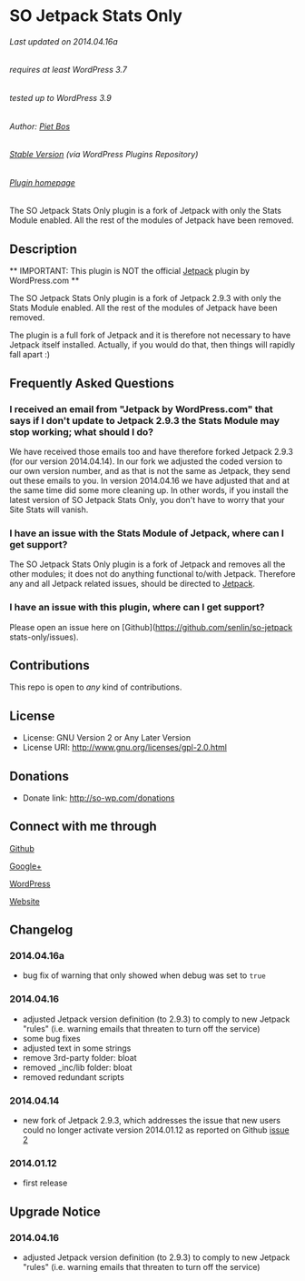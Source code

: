 # SO Jetpack Stats Only

###### Last updated on 2014.04.16a
###### requires at least WordPress 3.7
###### tested up to WordPress 3.9
###### Author: [Piet Bos](https://github.com/senlin)
###### [Stable Version](http://wordpress.org/plugins/so-jetpack-stats-only) (via WordPress Plugins Repository)
###### [Plugin homepage](http://so-wp.com/?p=71)

The SO Jetpack Stats Only plugin is a fork of Jetpack with only the Stats Module enabled. All the rest of the modules of Jetpack have been removed.

## Description

** IMPORTANT: This plugin is NOT the official [Jetpack](http://jetpack.me/) plugin by WordPress.com **

The SO Jetpack Stats Only plugin is a fork of Jetpack 2.9.3 with only the Stats Module enabled. All the rest of the modules of Jetpack have been removed. 

The plugin is a full fork of Jetpack and it is therefore not necessary to have Jetpack itself installed. Actually, if you would do that, then things will rapidly fall apart :)

## Frequently Asked Questions

### I received an email from "Jetpack by WordPress.com" that says if I don't update to Jetpack 2.9.3 the Stats Module may stop working; what should I do?

We have received those emails too and have therefore forked Jetpack 2.9.3 (for our version 2014.04.14). In our fork we adjusted the coded version to our own version number, and as that is not the same as Jetpack, they send out these emails to you. In version 2014.04.16 we have adjusted that and at the same time did some more cleaning up.
In other words, if you install the latest version of SO Jetpack Stats Only, you don't have to worry that your Site Stats will vanish.

### I have an issue with the Stats Module of Jetpack, where can I get support?

The SO Jetpack Stats Only plugin is a fork of Jetpack and removes all the other modules; it does not do anything functional to/with Jetpack. Therefore any and all Jetpack related issues, should be directed to [Jetpack](http://jetpack.me/support/wordpress-com-stats/).

### I have an issue with this plugin, where can I get support?

Please open an issue here on [Github](https://github.com/senlin/so-jetpack stats-only/issues).

## Contributions

This repo is open to _any_ kind of contributions.

## License

* License: GNU Version 2 or Any Later Version
* License URI: http://www.gnu.org/licenses/gpl-2.0.html

## Donations

* Donate link: http://so-wp.com/donations

## Connect with me through

[Github](https://github.com/senlin) 

[Google+](http://plus.google.com/+PietBos) 

[WordPress](http://profiles.wordpress.org/senlin/) 

[Website](http://senlinonline.com)

## Changelog

### 2014.04.16a

* bug fix of warning that only showed when debug was set to `true`

### 2014.04.16

* adjusted Jetpack version definition (to 2.9.3) to comply to new Jetpack "rules" (i.e. warning emails that threaten to turn off the service)
* some bug fixes
* adjusted text in some strings
* remove 3rd-party folder: bloat
* removed _inc/lib folder: bloat
* removed redundant scripts

### 2014.04.14

* new fork of Jetpack 2.9.3, which addresses the issue that new users could no longer activate version 2014.01.12 as reported on Github [issue 2](https://github.com/senlin/so-jetpack-stats-only/issues/2)

### 2014.01.12

* first release

## Upgrade Notice

### 2014.04.16

* adjusted Jetpack version definition (to 2.9.3) to comply to new Jetpack "rules" (i.e. warning emails that threaten to turn off the service) 